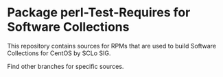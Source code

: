# Package perl-Test-Requires for Software Collections

This repository contains sources for RPMs that are used
to build Software Collections for CentOS by SCLo SIG.

Find other branches for specific sources.
